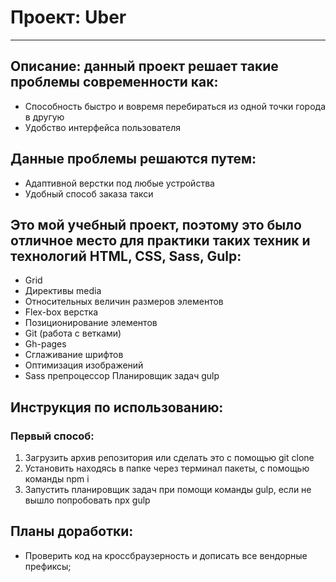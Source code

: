 # Проект: Uber

---

## Описание: данный проект решает такие проблемы современности как:

- Способность быстро и вовремя перебираться из одной точки города в другую
- Удобство интерфейса пользователя

## Данные проблемы решаются путем:

- Адаптивной верстки под любые устройства
- Удобный способ заказа такси

## Это мой учебный проект, поэтому это было отличное место для практики таких техник и технологий HTML, CSS, Sass, Gulp:

- Grid
- Директивы media
- Относительных величин размеров элементов
- Flex-box верстка
- Позиционирование элементов
- Git (работа с ветками)
- Gh-pages
- Сглаживание шрифтов
- Оптимизация изображений
- Sass препроцессор Планировщик задач gulp

## Инструкция по использованию:

### Первый способ:

1. Загрузить архив репозитория или сделать это с помощью git clone
2. Установить находясь в папке через терминал пакеты, с помощью команды npm i
3. Запустить планировщик задач при помощи команды gulp, если не вышло попробовать npx gulp

## Планы доработки:

- Проверить код на кроссбраузерность и дописать все вендорные префиксы;

